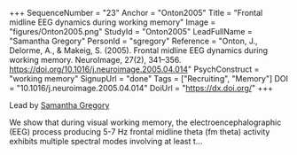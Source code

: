 +++
SequenceNumber = "23"
Anchor = "Onton2005"
Title = "Frontal midline EEG dynamics during working memory"
Image = "figures/Onton2005.png"
StudyId = "Onton2005"
LeadFullName = "Samantha Gregory"
PersonId = "sgregory"
Reference = "Onton, J., Delorme, A., & Makeig, S. (2005). Frontal midline EEG dynamics during working memory. NeuroImage, 27(2), 341–356. https://doi.org/10.1016/j.neuroimage.2005.04.014"
PsychConstruct = "working memory"
SignupUrl = "done"
Tags = ["Recruiting", "Memory"]
DOI = "10.1016/j.neuroimage.2005.04.014"
DoiUrl = "https://dx.doi.org/"
+++

Lead by [Samantha Gregory](/people/#sgregory)

We show that during visual working memory, the electroencephalographic (EEG) process producing 5-7 Hz frontal midline theta (fm theta) activity exhibits multiple spectral modes involving at least t...